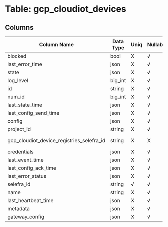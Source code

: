 # Table: gcp_cloudiot_devices

## Columns 

|  Column Name   |  Data Type  | Uniq | Nullable | Description | 
|  ----  | ----  | ----  | ----  | ---- | 
| blocked | bool | X | √ |  | 
| last_error_time | json | X | √ |  | 
| state | json | X | √ |  | 
| log_level | big_int | X | √ |  | 
| id | string | X | √ |  | 
| num_id | big_int | X | √ |  | 
| last_state_time | json | X | √ |  | 
| last_config_send_time | json | X | √ |  | 
| config | json | X | √ |  | 
| project_id | string | X | √ |  | 
| gcp_cloudiot_device_registries_selefra_id | string | X | X | fk to gcp_cloudiot_device_registries.selefra_id | 
| credentials | json | X | √ |  | 
| last_event_time | json | X | √ |  | 
| last_config_ack_time | json | X | √ |  | 
| last_error_status | json | X | √ |  | 
| selefra_id | string | √ | √ | primary keys value md5 | 
| name | string | X | √ |  | 
| last_heartbeat_time | json | X | √ |  | 
| metadata | json | X | √ |  | 
| gateway_config | json | X | √ |  | 


